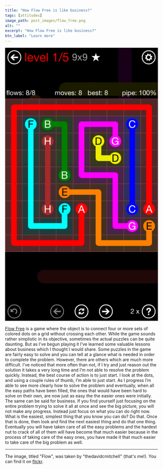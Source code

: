 ```yaml
---
title: "How Flow Free is like business?"
tags: [attitudes]
image_path: post_images/flow_free.png
alt: ""
excerpt: "How Flow Free is like business?"
btn_label: "Learn more"
---
```

![flow][image]

[Flow Free][flow_free] is a game where the object is to connect four or more sets of colored dots on a grid without crossing each other. While the game sounds rather simplistic in its objective, sometimes the actual puzzles can be quite daunting. But as I’ve begun playing it I’ve learned some valuable lessons about business which I thought I would share.
Some puzzles in the game are fairly easy to solve and you can tell at a glance what is needed in order to complete the problem. However, there are others which are much more difficult.
I’ve noticed that more often than not, if I try and just reason out the solution it takes a very long time and I’m not able to resolve the problem quickly. Instead, the best course of action is to just start. I look at the dots, and using a couple rules of thumb, I’m able to just start. As I progress I’m able to see more clearly how to solve the problem and eventually, when all the easy paths have been filled, the ones that would have been hard to solve on their own, are now just as easy the the easier ones were initially.
The same can be said for business.
If you find yourself just focusing on the entire problem trying to solve it all at once and see the big picture, you will not make any progress. Instead just focus on what you can do right now. What is the easiest, simplest thing that you know you can do? Do that.
Once that is done, then look and find the next easiest thing and do that one thing. Eventually you will have taken care of all the easy problems and the hardest nut to crack of all of them will have become that much easier because in the process of taking care of the easy ones, you have made it that much easier to take care of the big problem as well.

---
The image, titled "Flow", was taken by "thedavidcmitchell" (that's me!). You can find it on [flickr][flickr].

[image]: /images/post_images/flow_free.png
[flickr]: https://www.flickr.com/photos/digitalbias/26337619797
[flow_free]: https://itunes.apple.com/us/app/flow-free/id526641427?mt=8